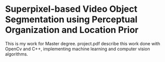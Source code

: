 # Superpixel-based Video Object Segmentation using Perceptual Organization and Location Prior
This is my work for Master degree.
project.pdf describe this work done with OpenCv and C++, implementing machine learning and computer vision algorithms.
